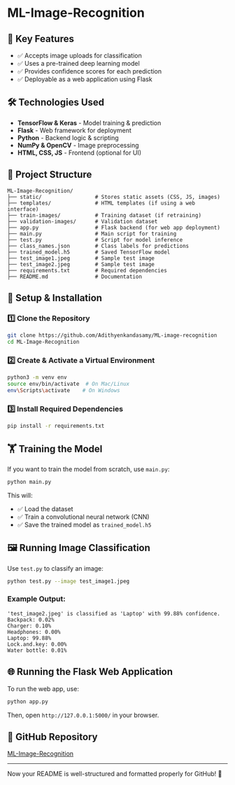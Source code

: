 # ML-Image-Recognition

## 📌 Key Features
- ✅ Accepts image uploads for classification
- ✅ Uses a pre-trained deep learning model
- ✅ Provides confidence scores for each prediction
- ✅ Deployable as a web application using Flask

## 🛠 Technologies Used
- **TensorFlow & Keras** - Model training & prediction
- **Flask** - Web framework for deployment
- **Python** - Backend logic & scripting
- **NumPy & OpenCV** - Image preprocessing
- **HTML, CSS, JS** - Frontend (optional for UI)

## 📁 Project Structure
```
ML-Image-Recognition/
├── static/                 # Stores static assets (CSS, JS, images)
├── templates/              # HTML templates (if using a web interface)
├── train-images/           # Training dataset (if retraining)
├── validation-images/      # Validation dataset
├── app.py                  # Flask backend (for web app deployment)
├── main.py                 # Main script for training
├── test.py                 # Script for model inference
├── class_names.json        # Class labels for predictions
├── trained_model.h5        # Saved TensorFlow model
├── test_image1.jpeg        # Sample test image
├── test_image2.jpeg        # Sample test image
├── requirements.txt        # Required dependencies
├── README.md               # Documentation
```

## 🚀 Setup & Installation
### 1️⃣ Clone the Repository
```bash
git clone https://github.com/Adithyenkandasamy/ML-image-recognition
cd ML-Image-Recognition
```

### 2️⃣ Create & Activate a Virtual Environment
```bash
python3 -m venv env
source env/bin/activate  # On Mac/Linux
env\Scripts\activate    # On Windows
```

### 3️⃣ Install Required Dependencies
```bash
pip install -r requirements.txt
```

## 🏋️ Training the Model
If you want to train the model from scratch, use `main.py`:
```bash
python main.py
```
This will:
- ✅ Load the dataset
- ✅ Train a convolutional neural network (CNN)
- ✅ Save the trained model as `trained_model.h5`

## 🖼 Running Image Classification
Use `test.py` to classify an image:
```bash
python test.py --image test_image1.jpeg
```
### Example Output:
```
'test_image2.jpeg' is classified as 'Laptop' with 99.88% confidence.
Backpack: 0.02%
Charger: 0.10%
Headphones: 0.00%
Laptop: 99.88%
Lock.and.key: 0.00%
Water bottle: 0.01%
```

## 🌐 Running the Flask Web Application
To run the web app, use:
```bash
python app.py
```
Then, open `http://127.0.0.1:5000/` in your browser.

## 🔗 GitHub Repository
[ML-Image-Recognition](https://github.com/Adithyenkandasamy/ML-image-recognition)

---
Now your README is well-structured and formatted properly for GitHub! 🚀

